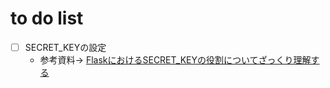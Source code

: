 # to do list
- [  ] SECRET_KEYの設定
    - 参考資料→ [FlaskにおけるSECRET_KEYの役割についてざっくり理解する](https://qiita.com/Ryku/items/09f1b9e6a59f7cdceae8)

